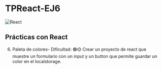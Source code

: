 # TPReact-EJ6

![React](https://diatomenterprises.com/wp-content/uploads/2022/09/reactJS_logo.jpeg)


## Prácticas con React

6. Paleta de colores- Dificultad: 🟢🟡
Crear un proyecto de react que muestre un formulario con un input y un button
que permite guardar un color en el localstorage.
